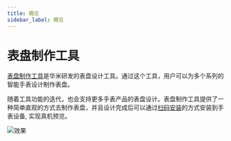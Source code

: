 ```yaml
---
title: 概览
sidebar_label: 概览
---
```


# 表盘制作工具

[表盘制作工具](https://watchface.zepp.com)是华米研发的表盘设计工具。通过这个工具，用户可以为多个系列的智能手表设计制作表盘。

随着工具功能的迭代，也会支持更多手表产品的表盘设计。表盘制作工具提供了一种简单直观的方式去制作表盘，并且设计完成后可以通过[扫码安装](guides/scanCode.md)的方式安装到手表设备, 实现真机预览。

![效果](/img/zh-cn/docs/watchface/overview.png)
